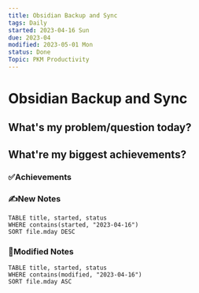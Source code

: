 ```yaml
---
title: Obsidian Backup and Sync
tags: Daily
started: 2023-04-16 Sun
due: 2023-04
modified: 2023-05-01 Mon
status: Done
Topic: PKM Productivity
---
```

# Obsidian Backup and Sync
## What's my problem/question today?



## What're my biggest achievements?
### ✅Achievements

### ✍️New Notes

```dataview
TABLE title, started, status
WHERE contains(started, "2023-04-16")
SORT file.mday DESC
```

### 📝Modified Notes

```dataview
TABLE title, started, status
WHERE contains(modified, "2023-04-16")
SORT file.mday ASC
```